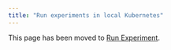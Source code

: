 ```yaml
---
title: "Run experiments in local Kubernetes"
---
```

This page has been moved to [Run Experiment](30-run-experiment.md).
